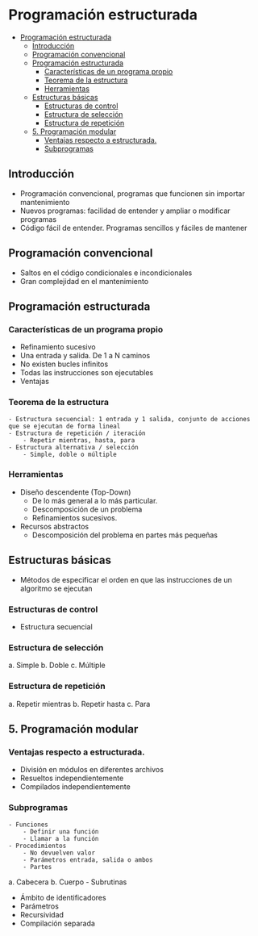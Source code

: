 # Programación estructurada

- [Programación estructurada](#programaci%C3%B3n-estructurada)
  - [Introducción](#introducci%C3%B3n)
  - [Programación convencional](#programaci%C3%B3n-convencional)
  - [Programación estructurada](#programaci%C3%B3n-estructurada-1)
    - [Características de un programa propio](#caracter%C3%ADsticas-de-un-programa-propio)
    - [Teorema de la estructura](#teorema-de-la-estructura)
    - [Herramientas](#herramientas)
  - [Estructuras básicas](#estructuras-b%C3%A1sicas)
    - [Estructuras de control](#estructuras-de-control)
    - [Estructura de selección](#estructura-de-selecci%C3%B3n)
    - [Estructura de repetición](#estructura-de-repetici%C3%B3n)
  - [5. Programación modular](#5-programaci%C3%B3n-modular)
    - [Ventajas respecto a estructurada.](#ventajas-respecto-a-estructurada)
    - [Subprogramas](#subprogramas)

## Introducción

- Programación convencional, programas que funcionen sin importar mantenimiento
- Nuevos programas: facilidad de entender y ampliar o modificar programas 
- Código fácil de entender. Programas sencillos y fáciles de mantener 

## Programación convencional

- Saltos en el código condicionales e incondicionales
- Gran complejidad en el mantenimiento

## Programación estructurada

### Características de un programa propio

- Refinamiento sucesivo
- Una entrada y salida. De 1 a N caminos
- No existen bucles infinitos
- Todas las instrucciones son ejecutables
- Ventajas

### Teorema de la estructura

	- Estructura secuencial: 1 entrada y 1 salida, conjunto de acciones que se ejecutan de forma lineal
	- Estructura de repetición / iteración
		- Repetir mientras, hasta, para
	- Estructura alternativa / selección
		- Simple, doble o múltiple

### Herramientas

- Diseño descendente (Top-Down)
  - De lo más general a lo más particular.
  - Descomposición de un problema
  - Refinamientos sucesivos.
- Recursos abstractos
  - Descomposición del problema en partes más pequeñas

## Estructuras básicas

- Métodos de especificar el orden en que las instrucciones de un algoritmo se ejecutan

### Estructuras de control

  - Estructura secuencial

### Estructura de selección

a.	Simple
b.	Doble
c.	Múltiple

### Estructura de repetición

a.	Repetir mientras
b.	Repetir hasta
c.	Para

## 5. Programación modular

### Ventajas respecto a estructurada.

- División en módulos en diferentes archivos
- Resueltos independientemente
- Compilados independientemente

### Subprogramas

	- Funciones
		- Definir una función
		- Llamar a la función
	- Procedimientos
		- No devuelven valor
		- Parámetros entrada, salida o ambos
		- Partes
a.	Cabecera
b.	Cuerpo
	- Subrutinas
- Ámbito de identificadores
- Parámetros
- Recursividad
- Compilación separada
